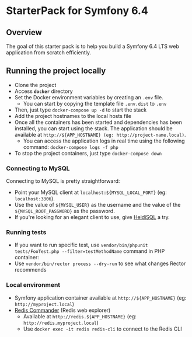 # StarterPack for Symfony 6.4

## Overview

The goal of this starter pack is to help you build a Symfony 6.4 LTS web application from scratch efficiently.

## Running the project locally

* Clone the project
* Access **`docker`** directory
* Set the Docker environment variables by creating an `.env` file.
  * You can start by copying the template file `.env.dist` to `.env`
* Then, just type `docker-compose up -d` to start the stack
* Add the project hostnames to the local hosts file
* Once all the containers has been started and dependencies has been installed, you can start using the stack. The application should be available at `http://${APP_HOSTNAME} (eg: http://project-name.local)`.
    * You can access the application logs in real time using the following command: `docker-compose logs -f php`
* To stop the project containers, just type `docker-compose down`

### Connecting to MySQL

Connecting to MySQL is pretty straightforward:

* Point your MySQL client at `localhost:${MYSQL_LOCAL_PORT}` (eg: `localhost:3306`). 
* Use the value of `${MYSQL_USER}` as the username and the value of the `${MYSQL_ROOT_PASSWORD}` as the password. 
* If you're looking for an elegant client to use, give [HeidiSQL](https://www.heidisql.com/) a try.

### Running tests
* If you want to run specific test, use `vendor/bin/phpunit tests/FooTest.php --filter=testMethodName` command in PHP container:
* Use `vendor/bin/rector process --dry-run` to see what changes Rector recommends


### Local environment

* Symfony application container available at `http://${APP_HOSTNAME}` (eg: `http://myproject.local`)
* [Redis Commander](https://github.com/joeferner/redis-commander) (Redis web explorer)
    * Available at `http://redis.${APP_HOSTNAME}` (eg: `http://redis.myproject.local`)
    * Use `docker exec -it redis redis-cli` to connect to the Redis CLI